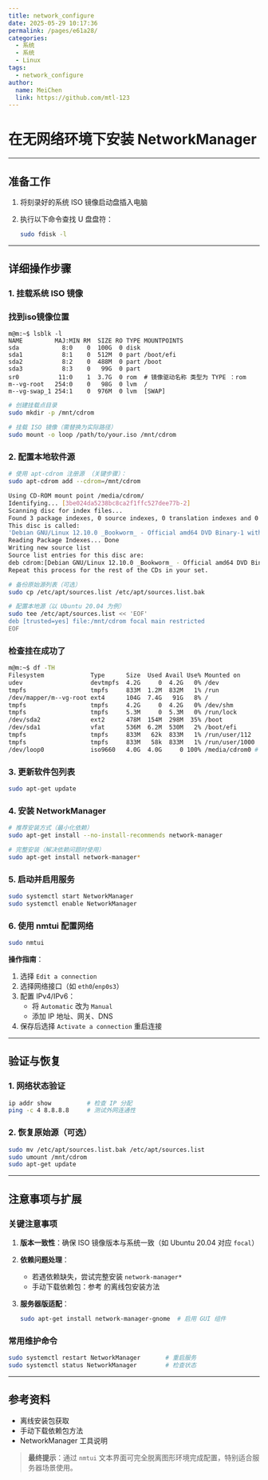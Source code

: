 ```yaml
---
title: network_configure
date: 2025-05-29 10:17:36
permalink: /pages/e61a28/
categories:
  - 系统
  - 系统
  - Linux
tags:
  - network_configure
author:
  name: MeiChen
  link: https://github.com/mtl-123
---
```



# 在无网络环境下安装 NetworkManager

---

## 准备工作

1. 将刻录好的系统 ISO 镜像启动盘插入电脑
2. 执行以下命令查找 U 盘盘符：

   ```bash
   sudo fdisk -l
   ```

---

## 详细操作步骤

### 1. 挂载系统 ISO 镜像

### 找到iso镜像位置

```
m@m:~$ lsblk -l
NAME         MAJ:MIN RM  SIZE RO TYPE MOUNTPOINTS
sda            8:0    0  100G  0 disk
sda1           8:1    0  512M  0 part /boot/efi
sda2           8:2    0  488M  0 part /boot
sda3           8:3    0   99G  0 part
sr0           11:0    1  3.7G  0 rom  # 镜像驱动名称 类型为 TYPE ：rom
m--vg-root   254:0    0   98G  0 lvm  /
m--vg-swap_1 254:1    0  976M  0 lvm  [SWAP]
```

```bash
# 创建挂载点目录
sudo mkdir -p /mnt/cdrom

# 挂载 ISO 镜像（需替换为实际路径）
sudo mount -o loop /path/to/your.iso /mnt/cdrom
```

### 2. 配置本地软件源

```bash
# 使用 apt-cdrom 注册源 （关键步骤）：
sudo apt-cdrom add --cdrom=/mnt/cdrom

Using CD-ROM mount point /media/cdrom/
Identifying... [3be024da5238bc8ca2f1ffc527dee77b-2]
Scanning disc for index files...
Found 3 package indexes, 0 source indexes, 0 translation indexes and 0 signatures
This disc is called:
'Debian GNU/Linux 12.10.0 _Bookworm_ - Official amd64 DVD Binary-1 with firmware 20250315-10:10'
Reading Package Indexes... Done
Writing new source list
Source list entries for this disc are:
deb cdrom:[Debian GNU/Linux 12.10.0 _Bookworm_ - Official amd64 DVD Binary-1 with firmware 20250315-10:10]/ bookworm contrib main non-free-firmware
Repeat this process for the rest of the CDs in your set.
```

```bash
# 备份原始源列表（可选）
sudo cp /etc/apt/sources.list /etc/apt/sources.list.bak

# 配置本地源（以 Ubuntu 20.04 为例）
sudo tee /etc/apt/sources.list << 'EOF'
deb [trusted=yes] file:/mnt/cdrom focal main restricted
EOF
```

### 检查挂在成功了

```bash
m@m:~$ df -TH
Filesystem             Type      Size  Used Avail Use% Mounted on
udev                   devtmpfs  4.2G     0  4.2G   0% /dev
tmpfs                  tmpfs     833M  1.2M  832M   1% /run
/dev/mapper/m--vg-root ext4      104G  7.4G   91G   8% /
tmpfs                  tmpfs     4.2G     0  4.2G   0% /dev/shm
tmpfs                  tmpfs     5.3M     0  5.3M   0% /run/lock
/dev/sda2              ext2      478M  154M  298M  35% /boot
/dev/sda1              vfat      536M  6.2M  530M   2% /boot/efi
tmpfs                  tmpfs     833M   62k  833M   1% /run/user/112
tmpfs                  tmpfs     833M   58k  833M   1% /run/user/1000
/dev/loop0             iso9660   4.0G  4.0G     0 100% /media/cdrom0 # 这里是挂在的镜像
```

### 3. 更新软件包列表

```bash
sudo apt-get update
```

### 4. 安装 NetworkManager

```bash
# 推荐安装方式（最小化依赖）
sudo apt-get install --no-install-recommends network-manager

# 完整安装（解决依赖问题时使用）
sudo apt-get install network-manager*
```

### 5. 启动并启用服务

```bash
sudo systemctl start NetworkManager
sudo systemctl enable NetworkManager
```

### 6. 使用 nmtui 配置网络

```bash
sudo nmtui
```

**操作指南**：

1. 选择 `Edit a connection`
2. 选择网络接口（如 `eth0`/`enp0s3`）
3. 配置 IPv4/IPv6：
   - 将 `Automatic` 改为 `Manual`
   - 添加 IP 地址、网关、DNS
4. 保存后选择 `Activate a connection` 重启连接

---

## 验证与恢复

### 1. 网络状态验证

```bash
ip addr show          # 检查 IP 分配
ping -c 4 8.8.8.8     # 测试外网连通性
```

### 2. 恢复原始源（可选）

```bash
sudo mv /etc/apt/sources.list.bak /etc/apt/sources.list
sudo umount /mnt/cdrom
sudo apt-get update
```

---

## 注意事项与扩展

### 关键注意事项

1. **版本一致性**：确保 ISO 镜像版本与系统一致（如 Ubuntu 20.04 对应 `focal`）
2. **依赖问题处理**：
   - 若遇依赖缺失，尝试完整安装 `network-manager*`
   - 手动下载依赖包：参考  的离线包安装方法
3. **服务器版适配**：

   ```bash
   sudo apt-get install network-manager-gnome  # 启用 GUI 组件
   ```

### 常用维护命令

```bash
sudo systemctl restart NetworkManager       # 重启服务
sudo systemctl status NetworkManager        # 检查状态
```

---

## 参考资料

- 离线安装包获取
- 手动下载依赖包方法
- NetworkManager 工具说明

> **最终提示**：通过 `nmtui` 文本界面可完全脱离图形环境完成配置，特别适合服务器场景使用。
